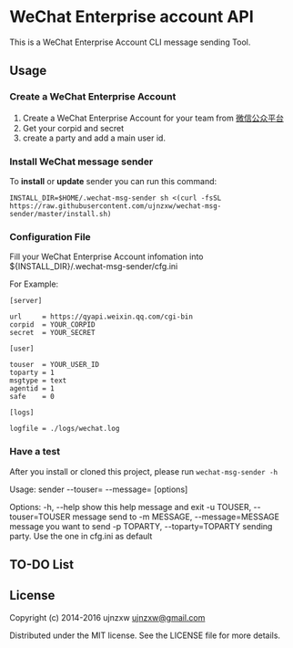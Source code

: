 WeChat Enterprise account API
=====================================

This is a WeChat Enterprise Account CLI message sending Tool.

Usage
-----
### Create a WeChat Enterprise Account

1. Create a WeChat Enterprise Account for your team from [微信公众平台](https://mp.weixin.qq.com/)
2. Get your corpid and secret
3. create a party and add a main user id.


### Install WeChat message sender

To **install** or **update** sender you can run this command:

`INSTALL_DIR=$HOME/.wechat-msg-sender sh <(curl -fsSL https://raw.githubusercontent.com/ujnzxw/wechat-msg-sender/master/install.sh)`

###  Configuration File

Fill your WeChat Enterprise Account infomation into ${INSTALL_DIR}/.wechat-msg-sender/cfg.ini

  For Example:
  ```
  [server]

  url     = https://qyapi.weixin.qq.com/cgi-bin
  corpid  = YOUR_CORPID
  secret  = YOUR_SECRET

  [user]

  touser  = YOUR_USER_ID
  toparty = 1
  msgtype = text
  agentid = 1
  safe    = 0

  [logs]

  logfile = ./logs/wechat.log
  ```

### Have a test

After you install or cloned this project, please run `wechat-msg-sender -h`

Usage: sender --touser=<to user> --message=<sending message> [options]

Options:
  -h, --help            show this help message and exit
  -u TOUSER, --touser=TOUSER
                        message send to
  -m MESSAGE, --message=MESSAGE
                        message you want to send
  -p TOPARTY, --toparty=TOPARTY
                        sending party. Use the one in cfg.ini as default



TO-DO List
----------

License
-------
Copyright (c) 2014-2016 ujnzxw <ujnzxw@gmail.com>

Distributed under the MIT license. See the LICENSE file for more details.
